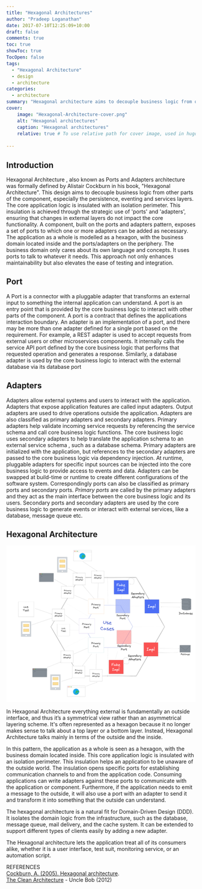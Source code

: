 ```yaml
---
title: "Hexagonal Architectures"
author: "Pradeep Loganathan"
date: 2017-07-10T12:25:09+10:00
draft: false
comments: true
toc: true
showToc: true
TocOpen: false
tags: 
  - "Hexagonal Architecture"
  - design
  - architecture
categories:
  - architecture
summary: "Hexagonal architecture aims to decouple business logic from other parts of the component, especially the persistence, eventing and services layers. A component, built on the ports and adapters pattern, exposes a set of ports to which one or more adapters can be added as necessary."
cover:
    image: "Hexagonal-Architecture-cover.png"
    alt: "Hexagonal architectures"
    caption: "Hexagonal architectures"
    relative: true # To use relative path for cover image, used in hugo Page-bundles
 
---
```


## Introduction

Hexagonal Architecture , also known as Ports and Adapters architecture was formally defined by Alistair Cockburn in his book, "Hexagonal Architecture". This design aims to decouple business logic from other parts of the component, especially the persistence, eventing and services layers. The core application logic is insulated with an isolation perimeter. This insulation is achieved through the strategic use of 'ports' and 'adapters', ensuring that changes in external layers do not impact the core functionality. A component, built on the ports and adapters pattern, exposes a set of ports to which one or more adapters can be added as necessary. The application as a whole is modelled as a hexagon, with the business domain located inside and the ports/adapters on the periphery. The business domain only cares about its own language and concepts. It uses ports to talk to whatever it needs. This approach not only enhances maintainability but also elevates the ease of testing and integration.

## Port

A Port is a connector with a pluggable adapter that transforms an external input to something the internal application can understand. A port is an entry point that is provided by the core business logic to interact with other parts of the component. A port is a contract that defines the applications interaction boundary. An adapter is an implementation of a port, and there may be more than one adapter defined for a single port based on the requirement. For example, a REST adapter is used to accept requests from external users or other microservices components. It internally calls the service API port defined by the core business logic that performs that requested operation and generates a response. Similarly, a database adapter is used by the core business logic to interact with the external database via its database port

## Adapters

Adapters allow external systems and users to interact with the application. Adapters that expose application features are called input adapters. Output adapters are used to drive operations outside the application. Adapters are also classified as primary adapters and secondary adapters. Primary adapters help validate incoming service requests by referencing the service schema and call core business logic functions. The core business logic uses secondary adapters to help translate the application schema to an external service schema , such as a database schema. Primary adapters are initialized with the application, but references to the secondary adapters are passed to the core business logic via dependency injection. At runtime, pluggable adapters for specific input sources can be injected into the core business logic to provide access to events and data. Adapters can be swapped at build-time or runtime to create different configurations of the software system.
Correspondingly ports can also be classified as primary ports and secondary ports. *Primary ports* are called by the primary adapters and they act as the main interface between the core business logic and its users. Secondary ports and secondary adapters are used by the core business logic to generate events or interact with external services, like a database, message queue etc.

## Hexagonal Architecture

!["Hexagonal Architecture"](images/Hexagonal-Architecure.png)

In Hexagonal Architecture everything external is fundamentally an outside interface, and thus it’s a symmetrical view rather than an asymmetrical layering scheme. It's often represented as a hexagon because it no longer makes sense to talk about a top layer or a bottom layer. Instead, Hexagonal Architecture talks mainly in terms of the outside and the inside.

In this pattern, the application as a whole is seen as a hexagon, with the business domain located inside. This core application logic is insulated with an isolation perimeter. This insulation helps an application to be unaware of the outside world. The insulation opens specific ports for establishing communication channels to and from the application code. Consuming applications can write adapters against these ports to communicate with the application or component. Furthermore, if the application needs to emit a message to the outside, it will also use a port with an adapter to send it and transform it into something that the outside can understand.

The hexagonal architecture is a natural fit for Domain-Driven Design (DDD). It isolates the domain logic from the infrastructure, such as the database, message queue, mail delivery, and the cache system. It can be extended to support different types of clients easily by adding a new adapter.

The Hexagonal architecture lets the application treat all of its consumers alike, whether it is a user interface, test suit, monitoring service, or an automation script.

REFERENCES  
[Cockburn, A. (2005). Hexagonal architecture](http://alistair.cockburn.us/Hexagonal+architecture).  
[The Clean Architecture](http://the%20clean%20architecture/) - Uncle Bob (2012)
